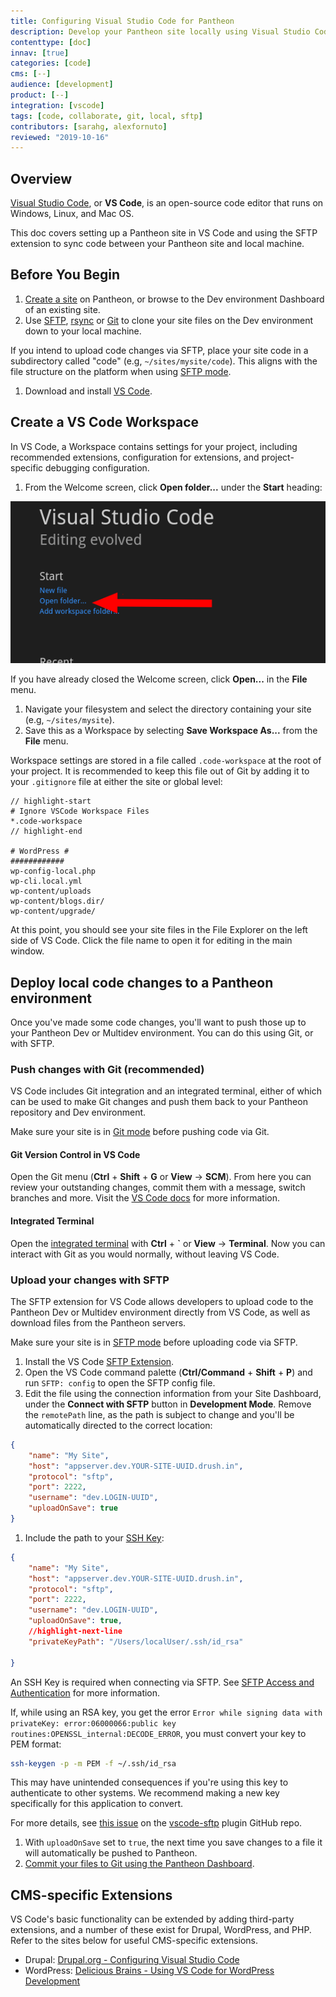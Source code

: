 ```yaml
---
title: Configuring Visual Studio Code for Pantheon
description: Develop your Pantheon site locally using Visual Studio Code to edit and sync code.
contenttype: [doc]
innav: [true]
categories: [code]
cms: [--]
audience: [development]
product: [--]
integration: [vscode]
tags: [code, collaborate, git, local, sftp]
contributors: [sarahg, alexfornuto]
reviewed: "2019-10-16"
---
```


## Overview
[Visual Studio Code](https://code.visualstudio.com/), or **VS Code**, is an open-source code editor that runs on Windows, Linux, and Mac OS.

This doc covers setting up a Pantheon site in VS Code and using the SFTP extension to sync code between your Pantheon site and local machine.

## Before You Begin
1. [Create a site](/guides/legacy-dashboard/create-sites) on Pantheon, or browse to the Dev environment Dashboard of an existing site.
1. Use [SFTP](/guides/sftp/rsync-and-sftp#sftp), [rsync](/guides/sftp/rsync-and-sftp#rsync) or [Git](/guides/git/git-config#clone-your-site-codebase) to clone your site files on the Dev environment down to your local machine.

  If you intend to upload code changes via SFTP, place your site code in a subdirectory called "code" (e.g, `~/sites/mysite/code`). This aligns with the file structure on the platform when using [SFTP mode](/guides/sftp).

1. Download and install [VS Code](https://code.visualstudio.com/).


## Create a VS Code Workspace

In VS Code, a Workspace contains settings for your project, including recommended extensions, configuration for extensions, and project-specific debugging configuration.

1. From the Welcome screen, click **Open folder...** under the **Start** heading:

  ![The Open folder option from the Visual Studio Code Start screen](../images/vscode-open-folder.png)

  If you have already closed the Welcome screen, click **Open...** in the **File** menu.

1. Navigate your filesystem and select the directory containing your site (e.g, `~/sites/mysite`).
1. Save this as a Workspace by selecting **Save Workspace As...** from the **File** menu.

Workspace settings are stored in a file called `.code-workspace` at the root of your project. It is recommended to keep this file out of Git by adding it to your `.gitignore` file at either the site or global level:

```git:title=.gitignore
// highlight-start
# Ignore VSCode Workspace Files
*.code-workspace
// highlight-end

# WordPress #
############
wp-config-local.php
wp-cli.local.yml
wp-content/uploads
wp-content/blogs.dir/
wp-content/upgrade/

```

At this point, you should see your site files in the File Explorer on the left side of VS Code. Click the file name to open it for editing in the main window.

## Deploy local code changes to a Pantheon environment

Once you've made some code changes, you'll want to push those up to your Pantheon Dev or Multidev environment. You can do this using Git, or with SFTP.

### Push changes with Git (recommended)

VS Code includes Git integration and an integrated terminal, either of which can be used to make Git changes and push them back to your Pantheon repository and Dev environment.

Make sure your site is in [Git mode](/connection-modes) before pushing code via Git.

#### Git Version Control in VS Code

Open the Git menu (**Ctrl** + **Shift** + **G** or **View** -> **SCM**). From here you can review your outstanding changes, commit them with a message, switch branches and more. Visit the [VS Code docs](https://learn.microsoft.com/en-us/visualstudio/version-control/) for more information.

#### Integrated Terminal

Open the [integrated terminal](https://code.visualstudio.com/docs/editor/integrated-terminal) with **Ctrl** + **`** or **View** -> **Terminal**. Now you can interact with Git as you would normally, without leaving VS Code.

### Upload your changes with SFTP

The SFTP extension for VS Code allows developers to upload code to the Pantheon Dev or Multidev environment directly from VS Code, as well as download files from the Pantheon servers.

Make sure your site is in [SFTP mode](/guides/sftp) before uploading code via SFTP.

1. Install the VS Code [SFTP Extension](https://marketplace.visualstudio.com/items?itemName=liximomo.sftp).
1. Open the VS Code command palette (**Ctrl/Command** + **Shift** + **P**) and run `SFTP: config` to open the SFTP config file.
1. Edit the file using the connection information from your Site Dashboard, under the **Connect with SFTP** button in **Development Mode**. Remove the `remotePath` line, as the path is subject to change and you'll be automatically directed to the correct location:

  ```json:title=sftp.json
  {
      "name": "My Site",
      "host": "appserver.dev.YOUR-SITE-UUID.drush.in",
      "protocol": "sftp",
      "port": 2222,
      "username": "dev.LOGIN-UUID",
      "uploadOnSave": true
  }
  ```

1. Include the path to your [SSH Key](/ssh-keys):

  ```json:title=sftp.json
  {
      "name": "My Site",
      "host": "appserver.dev.YOUR-SITE-UUID.drush.in",
      "protocol": "sftp",
      "port": 2222,
      "username": "dev.LOGIN-UUID",
      "uploadOnSave": true,
      //highlight-next-line
      "privateKeyPath": "/Users/localUser/.ssh/id_rsa"

  }
  ```

  An SSH Key is required when connecting via SFTP. See [SFTP Access and Authentication](/guides/sftp/sftp-connection-info) for more information.

  <Alert title="Warning" type="danger">

  If, while using an RSA key, you get the error `Error while signing data with privateKey: error:06000066:public key routines:OPENSSL_internal:DECODE_ERROR`, you must convert your key to PEM format:

  ```bash
  ssh-keygen -p -m PEM -f ~/.ssh/id_rsa
  ```

  This may have unintended consequences if you're using this key to authenticate to other systems. We recommend making a new key specifically for this application to convert.

  For more details, see [this issue](https://github.com/liximomo/vscode-sftp/issues/594) on the [vscode-sftp](https://github.com/liximomo/vscode-sftp) plugin GitHub repo.

  </Alert>

1. With `uploadOnSave` set to `true`, the next time you save changes to a file it will automatically be pushed to Pantheon.
1. [Commit your files to Git using the Pantheon Dashboard](/guides/sftp/sftp-development).

## CMS-specific Extensions

VS Code's basic functionality can be extended by adding third-party extensions, and a number of these exist for Drupal, WordPress, and PHP. Refer to the sites below for useful CMS-specific extensions.

* Drupal: [Drupal.org - Configuring Visual Studio Code](https://www.drupal.org/docs/develop/development-tools/configuring-visual-studio-code)
* WordPress: [Delicious Brains - Using VS Code for WordPress Development](https://deliciousbrains.com/vs-code-wordpress/)
